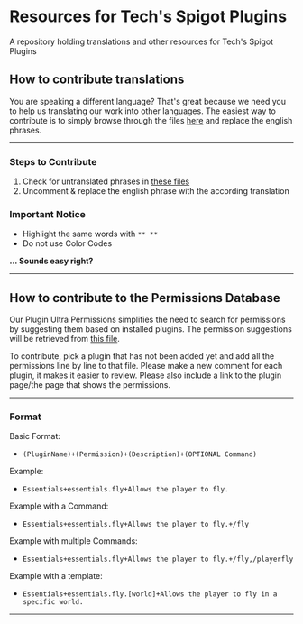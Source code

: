 # Resources for Tech's Spigot Plugins
A repository holding translations and other resources for Tech's Spigot Plugins

## How to contribute translations

You are speaking a different language? That's great because we need you to help us translating our work into other languages. The easiest way to contribute is to simply browse through the files [here](https://github.com/TechsCode/PluginResources/tree/master/Translations) and replace the english phrases.

---
### Steps to Contribute
1. Check for untranslated phrases in [these files](https://github.com/TechsCode/PluginResources/tree/master/Translations)
2. Uncomment & replace the english phrase with the according translation

### Important Notice
* Highlight the same words with ``** **``
* Do not use Color Codes

**... Sounds easy right?**

---

## How to contribute to the Permissions Database

Our Plugin Ultra Permissions simplifies the need to search for permissions by suggesting them based on installed plugins. The permission suggestions will be retrieved from [this file](https://github.com/TechsCode/PluginResources/blob/master/Permissions%20Database/Database.updb).

To contribute, pick a plugin that has not been added yet and add all the permissions line by line to that file.
Please make a new comment for each plugin, it makes it easier to review.
Please also include a link to the plugin page/the page that shows the permissions.

---
### Format

Basic Format:

* ``(PluginName)+(Permission)+(Description)+(OPTIONAL Command)``

Example:

* ``Essentials+essentials.fly+Allows the player to fly.``

Example with a Command:

* ``Essentials+essentials.fly+Allows the player to fly.+/fly``

Example with multiple Commands:

* ``Essentials+essentials.fly+Allows the player to fly.+/fly,/playerfly``

Example with a template:

* ``Essentials+essentials.fly.[world]+Allows the player to fly in a specific world.``
---

